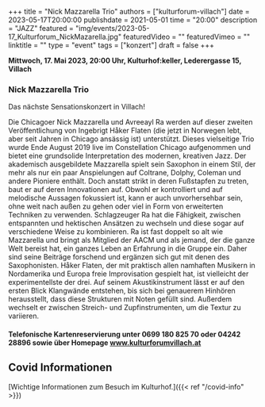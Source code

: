 +++
title = "Nick Mazzarella Trio"
authors = ["kulturforum-villach"]
date = 2023-05-17T20:00:00
publishdate = 2021-05-01
time = "20:00"
description = "JAZZ"
featured = "img/events/2023-05-17_Kulturforum_NickMazarella.jpg"
featuredVideo = ""
featuredVimeo = ""
linktitle = ""
type = "event"
tags = ["konzert"]
draft = false
+++

**Mittwoch, 17. Mai 2023, 20:00 Uhr, Kulturhof:keller, Lederergasse 15, Villach**

### Nick Mazzarella Trio

Das nächste Sensationskonzert in Villach!

Die Chicagoer Nick Mazzarella und Avreeayl Ra werden auf dieser zweiten Veröffentlichung von Ingebrigt Håker Flaten (die jetzt in Norwegen lebt, aber seit Jahren in Chicago ansässig ist) unterstützt. Dieses vielseitige Trio wurde Ende August 2019 live im Constellation Chicago aufgenommen und bietet eine grundsolide Interpretation des modernen, kreativen Jazz.
Der akademisch ausgebildete Mazzarella spielt sein Saxophon in einem Stil, der mehr als nur ein paar Anspielungen auf Coltrane, Dolphy, Coleman und andere Pioniere enthält. Doch anstatt strikt in deren Fußstapfen zu treten, baut er auf deren Innovationen auf. Obwohl er kontrolliert und auf melodische Aussagen fokussiert ist, kann er auch unvorhersehbar sein, ohne weit nach außen zu gehen oder viel in Form von erweiterten Techniken zu verwenden.
Schlagzeuger Ra hat die Fähigkeit, zwischen entspannten und hektischen Ansätzen zu wechseln und diese sogar auf verschiedene Weise zu kombinieren. Ra ist fast doppelt so alt wie Mazzarella und bringt als Mitglied der AACM und als jemand, der die ganze Welt bereist hat, ein ganzes Leben an Erfahrung in die Gruppe ein. Daher sind seine Beiträge forschend und ergänzen sich gut mit denen des Saxophonisten.
Håker Flaten, der mit praktisch allen namhaften Musikern in Nordamerika und Europa freie Improvisation gespielt hat, ist vielleicht der experimentellste der drei. Auf seinem Akustikinstrument lässt er auf den ersten Blick Klangwände entstehen, bis sich bei genauerem Hinhören herausstellt, dass diese Strukturen mit Noten gefüllt sind.
Außerdem wechselt er zwischen Streich- und Zupfinstrumenten, um die Textur zu variieren.


#### Telefonische Kartenreservierung unter 0699 180 825 70 oder 04242 28896  sowie über Homepage www.kulturforumvillach.at                             


## Covid Informationen

[Wichtige Informationen zum Besuch im Kulturhof.]({{< ref "/covid-info" >}})
